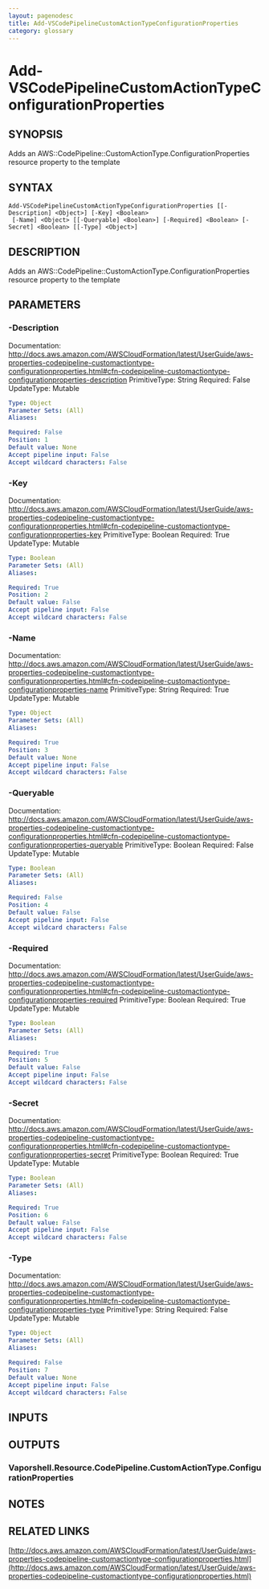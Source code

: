 ```yaml
---
layout: pagenodesc
title: Add-VSCodePipelineCustomActionTypeConfigurationProperties
category: glossary
---
```


# Add-VSCodePipelineCustomActionTypeConfigurationProperties

## SYNOPSIS
Adds an AWS::CodePipeline::CustomActionType.ConfigurationProperties resource property to the template

## SYNTAX

```
Add-VSCodePipelineCustomActionTypeConfigurationProperties [[-Description] <Object>] [-Key] <Boolean>
 [-Name] <Object> [[-Queryable] <Boolean>] [-Required] <Boolean> [-Secret] <Boolean> [[-Type] <Object>]
```

## DESCRIPTION
Adds an AWS::CodePipeline::CustomActionType.ConfigurationProperties resource property to the template

## PARAMETERS

### -Description
Documentation: http://docs.aws.amazon.com/AWSCloudFormation/latest/UserGuide/aws-properties-codepipeline-customactiontype-configurationproperties.html#cfn-codepipeline-customactiontype-configurationproperties-description
PrimitiveType: String
Required: False
UpdateType: Mutable

```yaml
Type: Object
Parameter Sets: (All)
Aliases: 

Required: False
Position: 1
Default value: None
Accept pipeline input: False
Accept wildcard characters: False
```

### -Key
Documentation: http://docs.aws.amazon.com/AWSCloudFormation/latest/UserGuide/aws-properties-codepipeline-customactiontype-configurationproperties.html#cfn-codepipeline-customactiontype-configurationproperties-key
PrimitiveType: Boolean
Required: True
UpdateType: Mutable

```yaml
Type: Boolean
Parameter Sets: (All)
Aliases: 

Required: True
Position: 2
Default value: False
Accept pipeline input: False
Accept wildcard characters: False
```

### -Name
Documentation: http://docs.aws.amazon.com/AWSCloudFormation/latest/UserGuide/aws-properties-codepipeline-customactiontype-configurationproperties.html#cfn-codepipeline-customactiontype-configurationproperties-name
PrimitiveType: String
Required: True
UpdateType: Mutable

```yaml
Type: Object
Parameter Sets: (All)
Aliases: 

Required: True
Position: 3
Default value: None
Accept pipeline input: False
Accept wildcard characters: False
```

### -Queryable
Documentation: http://docs.aws.amazon.com/AWSCloudFormation/latest/UserGuide/aws-properties-codepipeline-customactiontype-configurationproperties.html#cfn-codepipeline-customactiontype-configurationproperties-queryable
PrimitiveType: Boolean
Required: False
UpdateType: Mutable

```yaml
Type: Boolean
Parameter Sets: (All)
Aliases: 

Required: False
Position: 4
Default value: False
Accept pipeline input: False
Accept wildcard characters: False
```

### -Required
Documentation: http://docs.aws.amazon.com/AWSCloudFormation/latest/UserGuide/aws-properties-codepipeline-customactiontype-configurationproperties.html#cfn-codepipeline-customactiontype-configurationproperties-required
PrimitiveType: Boolean
Required: True
UpdateType: Mutable

```yaml
Type: Boolean
Parameter Sets: (All)
Aliases: 

Required: True
Position: 5
Default value: False
Accept pipeline input: False
Accept wildcard characters: False
```

### -Secret
Documentation: http://docs.aws.amazon.com/AWSCloudFormation/latest/UserGuide/aws-properties-codepipeline-customactiontype-configurationproperties.html#cfn-codepipeline-customactiontype-configurationproperties-secret
PrimitiveType: Boolean
Required: True
UpdateType: Mutable

```yaml
Type: Boolean
Parameter Sets: (All)
Aliases: 

Required: True
Position: 6
Default value: False
Accept pipeline input: False
Accept wildcard characters: False
```

### -Type
Documentation: http://docs.aws.amazon.com/AWSCloudFormation/latest/UserGuide/aws-properties-codepipeline-customactiontype-configurationproperties.html#cfn-codepipeline-customactiontype-configurationproperties-type
PrimitiveType: String
Required: False
UpdateType: Mutable

```yaml
Type: Object
Parameter Sets: (All)
Aliases: 

Required: False
Position: 7
Default value: None
Accept pipeline input: False
Accept wildcard characters: False
```

## INPUTS

## OUTPUTS

### Vaporshell.Resource.CodePipeline.CustomActionType.ConfigurationProperties

## NOTES

## RELATED LINKS

[http://docs.aws.amazon.com/AWSCloudFormation/latest/UserGuide/aws-properties-codepipeline-customactiontype-configurationproperties.html](http://docs.aws.amazon.com/AWSCloudFormation/latest/UserGuide/aws-properties-codepipeline-customactiontype-configurationproperties.html)

